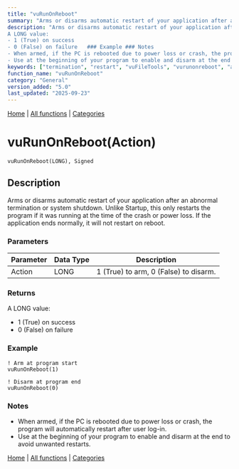 ```yaml
---
title: "vuRunOnReboot"
summary: "Arms or disarms automatic restart of your application after an abnormal termination or system shutdown."
description: "Arms or disarms automatic restart of your application after an abnormal termination or system shutdown. Unlike Startup, this only restarts the program if it was running at the time of the crash or power loss. If the application ends normally, it will not restart on reboot. ### Parameters ### Returns
A LONG value:  
- 1 (True) on success  
- 0 (False) on failure   ### Example ### Notes
- When armed, if the PC is rebooted due to power loss or crash, the program will automatically restart after user log-in.  
- Use at the beginning of your program to enable and disarm at the end to avoid unwanted restarts. [Home](../index.md) | [All functions](index.md) | [Categories](../categories/index.md)"
keywords: ["termination", "restart", "vuFileTools", "vurunonreboot", "arms", "after", "general", "disarms", "system", "Clarion", "abnormal", "automatic"]
function_name: "vuRunOnReboot"
category: "General"
version_added: "5.0"
last_updated: "2025-09-23"
---
```


[Home](../index.md) | [All functions](index.md) | [Categories](../categories/index.md)

# vuRunOnReboot(Action)

```Prototype
vuRunOnReboot(LONG), Signed
```


## Description
Arms or disarms automatic restart of your application after an abnormal termination or system shutdown. Unlike Startup, this only restarts the program if it was running at the time of the crash or power loss. If the application ends normally, it will not restart on reboot.

### Parameters

| Parameter | Data Type | Description                              |
|-----------|-----------|------------------------------------------|
| Action    | LONG      | 1 (True) to arm, 0 (False) to disarm.    |

### Returns
A LONG value:  
- 1 (True) on success  
- 0 (False) on failure  

### Example

```Clarion
! Arm at program start
vuRunOnReboot(1)

! Disarm at program end
vuRunOnReboot(0)
```

### Notes
- When armed, if the PC is rebooted due to power loss or crash, the program will automatically restart after user log-in.  
- Use at the beginning of your program to enable and disarm at the end to avoid unwanted restarts.

[Home](../index.md) | [All functions](index.md) | [Categories](../categories/index.md)
